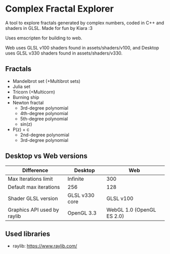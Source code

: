 # Complex Fractal Explorer

A tool to explore fractals generated by complex numbers, coded in C++ and shaders in GLSL.
Made for fun by Kiara :3

Uses emscripten for building to web.

Web uses GLSL v100 shaders found in assets/shaders/v100, 
and Desktop uses GLSL v330 shaders found in assets/shaders/v330.

## Fractals

- Mandelbrot set (+Multibrot sets)
- Julia set
- Tricorn (+Multicorn)
- Burning ship
- Newton fractal
	- 3rd-degree polynomial
	- 4th-degree polynomial
	- 5th-degree polynomial
	- sin(z)
- P(z) + c
	- 2nd-degree polynomial
	- 3rd-degree polynomial

## Desktop vs Web versions

| Difference | Desktop | Web |
| --- | --- | --- |
| Max Iterations limit | Infinite | 300 |
| Default max iterations | 256 | 128 |
| Shader GLSL version | GLSL v330 core | GLSL v100 |
| Graphics API used by raylib | OpenGL 3.3 | WebGL 1.0 (OpenGL ES 2.0) |

## Used libraries

- raylib: https://www.raylib.com/